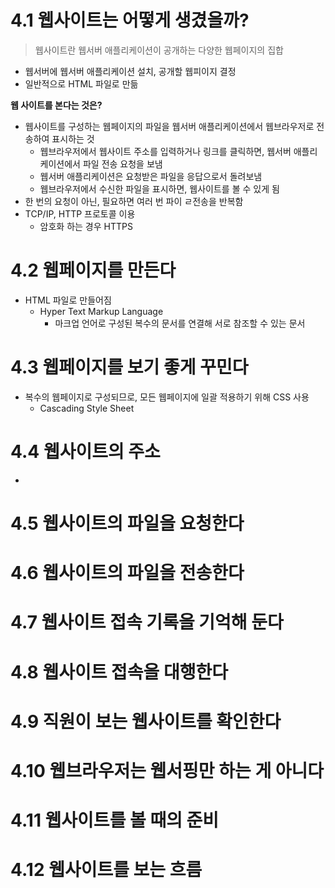 # 4.1 웹사이트는 어떻게 생겼을까?
> 웹사이트란 웹서버 애플리케이션이 공개하는 다양한 웹페이지의 집합

- 웹서버에 웹서버 애플리케이션 설치, 공개할 웹피이지 결정
- 일반적으로 HTML 파일로 만듦

**웹 사이트를 본다는 것은?**
- 웹사이트를 구성하는 웹페이지의 파일을 웹서버 애플리케이션에서 웹브라우저로 전송하여 표시하는 것
	- 웹브라우저에서 웹사이트 주소를 입력하거나 링크를 클릭하면, 웹서버 애플리케이션에서 파일 전송 요청을 보냄
	- 웹서버 애플리케이션은 요청받은 파일을 응답으로서 돌려보냄
	- 웹브라우저에서 수신한 파일을 표시하면, 웹사이트를 볼 수 있게 됨
- 한 번의 요청이 아닌, 필요하면 여러 번 파이 ㄹ전송을 반복함
- TCP/IP, HTTP 프로토콜 이용
	- 암호화 하는 경우 HTTPS

# 4.2 웹페이지를 만든다
- HTML 파일로 만들어짐
	- Hyper Text Markup Language
		- 마크업 언어로 구성된 복수의 문서를 연결해 서로 참조할 수 있는 문서

# 4.3 웹페이지를 보기 좋게 꾸민다
- 복수의 웹페이지로 구성되므로, 모든 웹페이지에 일괄 적용하기 위해 CSS 사용
	- Cascading Style Sheet

# 4.4 웹사이트의 주소
- 

# 4.5 웹사이트의 파일을 요청한다


# 4.6 웹사이트의 파일을 전송한다


# 4.7 웹사이트 접속 기록을 기억해 둔다


# 4.8 웹사이트 접속을 대행한다


# 4.9 직원이 보는 웹사이트를 확인한다


# 4.10 웹브라우저는 웹서핑만 하는 게 아니다


# 4.11 웹사이트를 볼 때의 준비


# 4.12 웹사이트를 보는 흐름

